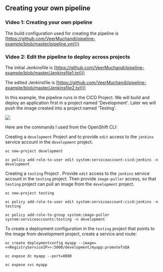 ## Creating your own pipeline


### Video 1: Creating your own pipeline

The build configuration used for creating the pipeline is 
[https://github.com/VeerMuchandi/pipeline-example/blob/master/pipeline.yml]()



### Video 2: Edit the pipeline to deploy across projects 

The initial Jenkinsfile is [https://github.com/VeerMuchandi/pipeline-example/blob/master/Jenkinsfile1.txt]()

The edited Jenkinsfile is [https://github.com/VeerMuchandi/pipeline-example/blob/master/Jenkinsfile2.txt]()


In this example, the pipeline runs in the CICD Project.  We will build and deploy an application first in a project named 'Development'. Later we will push the image created into a project named 'Testing'.

![](pipelines_example.tiff)


Here are the commands I used from the OpenShift CLI:

Creating a `development` Project and to provide `edit` access to the `jenkins` service account in the `development` project.

```
oc new-project development

oc policy add-role-to-user edit system:serviceaccount:cicd:jenkins -n development
```

Creating a `testing` Project . Provide `edit` access to the `jenkins` service account in the `testing` project. Then provide `image-puller` access, so that `testing` project can pull an image from the `development` project.

```
oc new-project testing

oc policy add-role-to-user edit system:serviceaccount:cicd:jenkins -n testing

oc policy add-role-to-group system:image-puller system:serviceaccounts:testing -n development
```

To create a deployment configuration in the `testing` project that points to the image from development project, create a service and route:

```
oc create deploymentconfig myapp --image=<<RegistryServiceIP>>:5000/development/myapp:promoteToQA

oc expose dc myapp --port=8080

oc expose svc myapp

```


